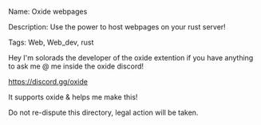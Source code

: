 Name: Oxide webpages

Description: Use the power to host webpages on your rust server!

Tags: Web, Web_dev, rust


Hey I'm solorads the developer of the oxide extention if you have anything to ask me @ me inside the oxide discord!

https://discord.gg/oxide

It supports oxide & helps me make this!

Do not re-dispute this directory, legal action will be taken.
